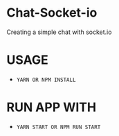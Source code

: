 # Chat-Socket-io
Creating a simple chat with socket.io

# USAGE

* `YARN OR NPM INSTALL`
# RUN APP WITH
* `YARN START OR NPM RUN START`

